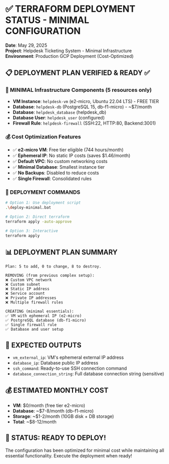 # ✅ TERRAFORM DEPLOYMENT STATUS - MINIMAL CONFIGURATION

**Date**: May 29, 2025  
**Project**: Helpdesk Ticketing System - Minimal Infrastructure  
**Environment**: Production GCP Deployment (Cost-Optimized)  

## 📋 DEPLOYMENT PLAN VERIFIED & READY ✅

### 🎯 MINIMAL Infrastructure Components (5 resources only)
- **VM Instance**: `helpdesk-vm` (e2-micro, Ubuntu 22.04 LTS) - FREE TIER
- **Database**: `helpdesk-db` (PostgreSQL 15, db-f1-micro) - ~$7/month
- **Database**: `helpdesk_database` (helpdesk_db)
- **Database User**: `helpdesk_user` (configured)
- **Firewall Rule**: `helpdesk-firewall` (SSH:22, HTTP:80, Backend:3001)

### 💰 Cost Optimization Features
- ✅ **e2-micro VM**: Free tier eligible (744 hours/month)
- ✅ **Ephemeral IP**: No static IP costs (saves $1.46/month)
- ✅ **Default VPC**: No custom networking costs
- ✅ **Minimal Database**: Smallest instance tier
- ✅ **No Backups**: Disabled to reduce costs
- ✅ **Single Firewall**: Consolidated rules

### 🔧 DEPLOYMENT COMMANDS

```bash
# Option 1: Use deployment script
.\deploy-minimal.bat

# Option 2: Direct terraform
terraform apply -auto-approve

# Option 3: Interactive
terraform apply
```

## 📊 DEPLOYMENT PLAN SUMMARY

```
Plan: 5 to add, 0 to change, 8 to destroy.

REMOVING (from previous complex setup):
❌ Custom VPC network
❌ Custom subnet
❌ Static IP address
❌ Service account
❌ Private IP addresses
❌ Multiple firewall rules

CREATING (minimal essentials):
✅ VM with ephemeral IP (e2-micro)
✅ PostgreSQL database (db-f1-micro)
✅ Single firewall rule
✅ Database and user setup
```

## 🎯 EXPECTED OUTPUTS
- `vm_external_ip`: VM's ephemeral external IP address
- `database_ip`: Database public IP address  
- `ssh_command`: Ready-to-use SSH connection command
- `database_connection_string`: Full database connection string (sensitive)

## 💰 ESTIMATED MONTHLY COST
- **VM**: $0/month (free tier e2-micro)
- **Database**: ~$7-8/month (db-f1-micro)
- **Storage**: ~$1-2/month (10GB disk + DB storage)
- **Total**: ~$8-12/month

## 🚀 STATUS: **READY TO DEPLOY!**

The configuration has been optimized for minimal cost while maintaining all essential functionality. Execute the deployment when ready!
